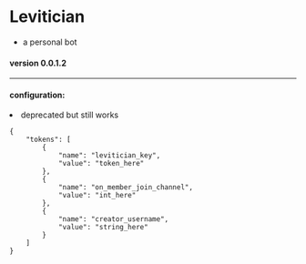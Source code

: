 # Levitician
- a personal bot

#### version 0.0.1.2
--------
#### configuration:
<li>  deprecated but still works </li>
<code>
{
    "tokens": [
        {
            "name": "levitician_key",
            "value": "token_here"
        },
        {
            "name": "on_member_join_channel",
            "value": "int_here"
        },
        {
            "name": "creator_username",
            "value": "string_here"
        }
    ]
}

</code>